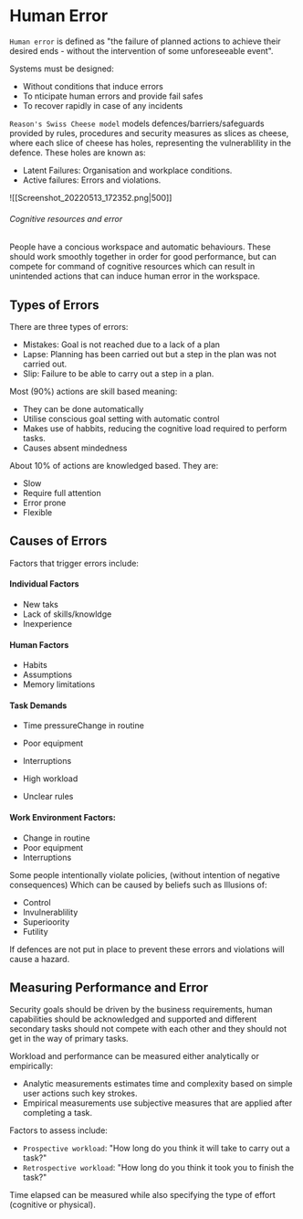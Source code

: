 # Human Error
`Human error` is defined as "the failure of planned actions to achieve their desired ends - without the intervention of some unforeseeable event".

Systems must be designed: 
* Without conditions that induce errors
* To nticipate human errors and provide fail safes
* To recover rapidly in case of any incidents

 `Reason's Swiss Cheese model` models defences/barriers/safeguards provided by rules, procedures and security measures as slices as cheese, where each slice of cheese has holes, representing the vulnerablility in the defence. These holes are known as:
 * Latent Failures: Organisation and workplace conditions.
 * Active failures: Errors and violations.

![[Screenshot_20220513_172352.png|500]]

###### Cognitive resources and error
People have a concious workspace and automatic behaviours. These should work smoothly together in order for good performance, but can compete for command of cognitive resources which can result in unintended actions that can induce human error in the workspace.

## Types of Errors

There are three types of errors:
* Mistakes: Goal is not reached due to a lack of a plan
* Lapse: Planning has been carried out but a step in the plan was not carried out.
* Slip: Failure to be able to carry out a step in a plan.

Most (90%) actions are skill based meaning:
* They can be done automatically
* Utilise conscious goal setting with automatic control
* Makes use of habbits, reducing the cognitive load required to perform tasks.
* Causes absent mindedness

About 10% of actions are knowledged based. They are:
* Slow
* Require full attention
* Error prone
* Flexible

## Causes of Errors

Factors that trigger errors include:
#### Individual Factors
* New taks
* Lack of skills/knowldge
* Inexperience
#### Human Factors
* Habits
* Assumptions
* Memory limitations
#### Task Demands
* Time pressureChange in routine
* Poor equipment
* Interruptions

* High workload
* Unclear rules
#### Work Environment Factors:
* Change in routine
* Poor equipment
* Interruptions

Some people intentionally violate policies, (without intention of negative consequences) Which can be caused by beliefs such as Illusions of:
* Control
* Invulnerablility
* Superioority
* Futility

If defences are not put in place to prevent these errors and violations will cause a hazard.
## Measuring Performance and Error
Security goals should be driven by the business requirements, human capabilities should be acknowledged and supported and different secondary tasks should not compete with each other and they should not get in the way of primary tasks.

Workload and performance can be measured either analytically or empirically:
* Analytic measurements estimates time and complexity based on simple user actions such key strokes. 
* Empirical measurements use subjective measures that are applied after completing a task.

Factors to assess include:
* `Prospective workload`: "How long do you think it will take to carry out a task?"
* `Retrospective workload`: "How long do you think it took you to finish the task?"

Time elapsed can be measured while also specifying the type of effort (cognitive or physical).